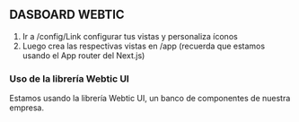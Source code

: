 ## DASBOARD WEBTIC

1. Ir a /config/Link configurar tus vistas y personaliza íconos
2. Luego crea las respectivas vistas en /app (recuerda que estamos usando el App router del Next.js)

### Uso de la librería Webtic UI

Estamos usando la librería Webtic UI, un banco de componentes de nuestra empresa.
